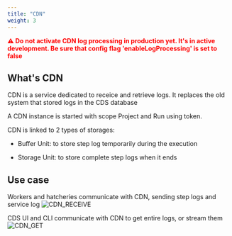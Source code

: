 ```yaml
---
title: "CDN"
weight: 3
---
```


<b style="color: red">⚠ Do not activate CDN log processing in production yet. It's in active development.
Be sure that config flag 'enableLogProcessing' is set to false</b>

## What's CDN

CDN is a service dedicated to receice and retrieve logs. It replaces the old system that stored logs in the CDS database

A CDN instance is started with scope Project and Run using token.

CDN is linked to 2 types of storages:

* Buffer Unit: to store step log temporarily during the execution

* Storage Unit: to store complete step logs when it ends

## Use case

Workers and hatcheries communicate with CDN, sending step logs and service log
![CDN_RECEIVE](/images/cdn_receive.png#banner)


CDS UI and CLI communicate with CDN to get entire logs, or stream them
![CDN_GET](/images/cdn_get.png#banner)

